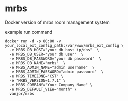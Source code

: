 # mrbs
Docker version of mrbs room management system

example run command

```
docker run -d -p 80:80 -v your_local_ext_config_path:/var/www/mrbs_ext_config \
  -e MRBS_DB_HOST="your db host ip/dns"  \
  -e MRBS_DB_USER="your db user"  \
  -e MRBS_DB_PASSWORD="your db password"  \
  -e MRBS_DB_NAME="mrbs"  \
  -e MRBS_ADMIN_NAME="admin username"  \
  -e MRBS_ADMIN_PASSWORD="admin password"  \
  -e MRBS_TIMEZONE="CST" \
  -e "MRBS_VERSION=1.7.1" \
  -e MRBS_COMPANY="Your Company Name" \
  -e MRBS_DEFAULT_VIEW="month" \
  vanjor/mrbs
```
